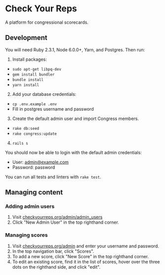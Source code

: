 # Check Your Reps

A platform for congressional scorecards.

## Development

You will need Ruby 2.3.1, Node 6.0.0+, Yarn, and Postgres. Then run:

1. Install packages:
  * `sudo apt-get libpq-dev`
  * `gem install bundler`
  * `bundle install`
  * `yarn install`

2. Add your database credentials:
  * `cp .env.example .env`
  * Fill in postgres username and password

3. Create the default admin user and import Congress members.
  * `rake db:seed`
  * `rake congress:update`

4. `rails s`

You should now be able to login with the default admin credentials:
* User: admin@example.com
* Password: password

You can run all tests and linters with `rake test`.

## Managing content

### Adding admin users
1. Visit [checkyourreps.org/admin/admin_users](https://checkyourreps.org/admin/admin_users)
2. Click "New Admin User" in the top righthand corner.

### Managing scores
1. Visit [checkyourreps.org/admin](https://checkyourreps.org/admin) and enter your username and password.
2. In the top navigation bar, click "Scores".
3. To add a new score, click "New Score" in the top righthand corner.
4. To edit an existing score, find it in the list of scores, hover over the three dots on the righthand side, and click "edit".
